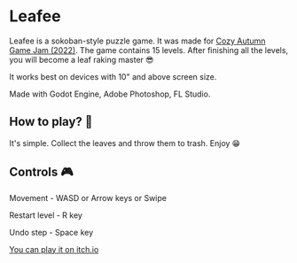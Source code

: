 # Leafee
Leafee is a sokoban-style puzzle game. It was made for [Cozy Autumn Game Jam (2022)](https://itch.io/jam/cozy-autumn-game-jam-2022). The game contains 15 levels. After finishing all the levels, you will become a leaf raking master 😎

It works best on devices with 10" and above screen size.

Made with Godot Engine, Adobe Photoshop, FL Studio.

## How to play? 🤔

It's simple. Collect the leaves and throw them to trash. Enjoy 😁

## Controls 🎮

Movement - WASD or Arrow keys or Swipe

Restart level - R key

Undo step - Space key

[You can play it on itch.io](https://dudem.itch.io/leafee)
